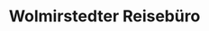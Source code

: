 ---
title: "Wolmirstedter Reisebüro"
url: /wolmirstedt/wolmirstedter-reisebuero/
shop: Reisebüro
---